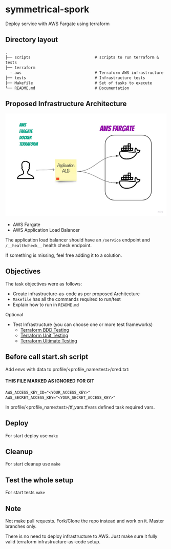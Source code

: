 # symmetrical-spork

Deploy service with AWS Fargate using terraform

## Directory layout

    .
    ├── scripts                            # scripts to run terraform & tests
    ├── terraform
      - aws                                # Terraform AWS infrastructure
    ├── tests                              # Infrastructure tests
    ├── Makefile                           # Set of tasks to execute
    └── README.md                          # Documentation

## Proposed Infrastructure Architecture

![design](design.jpg "Architecture")

* AWS Fargate
* AWS Application Load Balancer

The application load balancer should have an `/service` endpoint and `/__healthcheck__` health check endpoint.

If something is missing, feel free adding it to a solution.

## Objectives

The task objectives were as follows:

* Create infrastructure-as-code as per proposed Architecture
* `Makefile` has all the commands required to run/test
* Explain how to run in `README.md`

Optional

* Test Infrastructure (you can choose one or more test frameworks)
	* [Terraform BDD Testing](https://github.com/eerkunt/terraform-compliance)
	* [Terraform Unit Testing](https://github.com/bsnape/rspec-terraform)
	* [Terraform Ultimate Testing](https://github.com/bsnape/rspec-terraform)
## Before call start.sh script
Add envs with data to profile/<profile_name:test>/cred.txt:

#### THIS FILE MARKED AS IGNORED FOR GIT

```
AWS_ACCESS_KEY_ID="<YOUR_ACCESS_KEY>"
AWS_SECRET_ACCESS_KEY="<YOUR_SECRET_ACCESS_KEY>"
```
     
In profile/<profile_name:test>/tf_vars.tfvars defined task required vars.

## Deploy

For start deploy use `make`

## Cleanup

For start cleanup use `make`

## Test the whole setup

For start tests `make`

## Note

Not make pull requests. Fork/Clone the repo instead and work on it. Master branches only.

There is no need to deploy infrastructure to AWS. Just make sure it fully valid terraform infrastructure-as-code setup.
